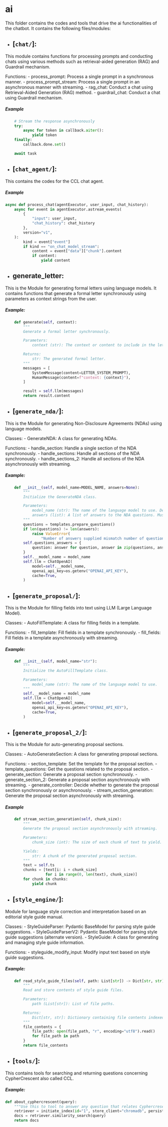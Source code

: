 # ai
This folder contains the codes and tools that drive the ai functionalities of the chatbot. It contains the following files/modules:

- ## [`chat/`]:
This module contains functions for processing prompts and conducting chats using various methods such as retrieval-aided generation (RAG) and Guardrail mechanism.

Functions:
    - process_prompt: Process a single prompt in a synchronous manner.
    - process_prompt_stream: Process a single prompt in an asynchronous manner with streaming.
    - rag_chat: Conduct a chat using Retrieval-Aided Generation (RAG) method.
    - guardrail_chat: Conduct a chat using Guardrail mechanism.

##### Example
```python
    # Stream the response asynchronously
    try:
        async for token in callback.aiter():
            yield token
    finally:
        callback.done.set()

    await task
```

- ## [`chat_agent/`]: 
This contains the codes for the CCL chat agent.

##### Example
```python
async def process_chat(agentExecutor, user_input, chat_history):
    async for event in agentExecutor.astream_events(
        {
            "input": user_input,
            "chat_history": chat_history
        },
        version="v1",
    ):
        kind = event["event"]
        if kind == "on_chat_model_stream":
            content = event["data"]["chunk"].content
            if content:
                yield content
```

- ## generate_letter:
This is the Module for generating formal letters using language models. 
It contains functions that generate a formal letter synchronously using parameters as context strings from the user.

##### Example:
```python
    def generate(self, context):
        """
        Generate a formal letter synchronously.

        Parameters:
            context (str): The context or content to include in the letter.

        Returns:
            str: The generated formal letter.
        """
        messages = [
            SystemMessage(content=LETTER_SYSTEM_PROMPT),
            HumanMessage(content=f"context: {context}"),
        ]

        result = self.llm(messages)
        return result.content

```
- ## [`generate_nda/`]:
This is the Module for generating Non-Disclosure Agreements (NDAs) using language models.

Classes:
    - GenerateNDA: A class for generating NDAs.

Functions:
    - handle_section: Handle a single section of the NDA synchronously.
    - handle_sections: Handle all sections of the NDA synchronously.
    - handle_sections_2: Handle all sections of the NDA asynchronously with streaming.

##### Example:
```python
    def __init__(self, model_name=MODEL_NAME, answers=None):
        """
        Initialize the GenerateNDA class.

        Parameters:
            model_name (str): The name of the language model to use. Default is the value from constants.
            answers (list): A list of answers to the NDA questions. Must match the number of questions.
        """
        questions = templates.prepare_questions()
        if len(questions) != len(answers):
            raise ValueError(
                "Number of answers supplied mismatch number of questions")
        self.questions_answers = {
            question: answer for question, answer in zip(questions, answers)
        }
        self.__model_name = model_name
        self.llm = ChatOpenAI(
            model=self.__model_name,
            openai_api_key=os.getenv("OPENAI_API_KEY"),
            cache=True,
        )

```

- ## [`generate_proposal/`]:
This is the Module for filling fields into text using LLM (Large Language Model).

Classes:
    - AutoFillTemplate: A class for filling fields in a template.

Functions:
    - fill_template: Fill fields in a template synchronously.
    - fill_fields: Fill fields in a template asynchronously with streaming.

##### Example:
```python
    def __init__(self, model_name="str"):
        """
        Initialize the AutoFillTemplate class.

        Parameters:
            model_name (str): The name of the language model to use.
        """
        self.__model_name = model_name
        self.llm = ChatOpenAI(
            model=self.__model_name,
            openai_api_key=os.getenv("OPENAI_API_KEY"),
            cache=True,
        )
```
- ## [`generate_proposal_2/`]:
This is the Module for auto-generating proposal sections.

Classes:
    - AutoGenerateSection: A class for generating proposal sections.

Functions:
    - section_template: Set the template for the proposal section.
    - template_questions: Get the questions related to the proposal section.
    - generate_section: Generate a proposal section synchronously.
    - generate_section_2: Generate a proposal section asynchronously with streaming.
    - generate_controller: Decide whether to generate the proposal section synchronously or asynchronously.
    - stream_section_generation: Generate the proposal section asynchronously with streaming.

##### Example
```python
    def stream_section_generation(self, chunk_size):
        """
        Generate the proposal section asynchronously with streaming.

        Parameters:
            chunk_size (int): The size of each chunk of text to yield.

        Yields:
            str: A chunk of the generated proposal section.
        """
        text = self.ts
        chunks = [text[i: i + chunk_size]
                  for i in range(0, len(text), chunk_size)]
        for chunk in chunks:
            yield chunk
```
- ## [`style_engine/`]:
Module for language style correction and interpretation based on an editorial style guide manual.

Classes:
    - StyleGuideParser: Pydantic BaseModel for parsing style guide suggestions.
    - StyleGuideParserV2: Pydantic BaseModel for parsing style guide suggestions (alternate version).
    - StyleGuide: A class for generating and managing style guide information.

Functions:
    - styleguide_modify_input: Modify input text based on style guide suggestions.

##### Example:
```python
    def read_style_guide_files(self, path: List[str]) -> Dict[str, str]:
        """
        Read and store contents of style guide files.

        Parameters:
            path (List[str]): List of file paths.

        Returns:
            Dict[str, str]: Dictionary containing file contents indexed by file path.
        """
        file_contents = {
            file_path: open(file_path, "r", encoding="utf8").read()
            for file_path in path
        }
        return file_contents

```
- ## [`tools/`]:
This contains tools for searching and returning questions concerning CypherCrescent also called CCL.

##### Example:
```python
def about_cyphercrescent(query):
    """Use this to tool to answer any question that relates Cyphercresect, also known as CCL"""
    retriever = initiate_index(id="1", store_client="chromadb", persist=True)
    docs = retriever.similarity_search(query)
    return docs

```
